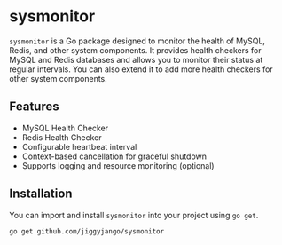 # sysmonitor

`sysmonitor` is a Go package designed to monitor the health of MySQL, Redis, and other system components. It provides health checkers for MySQL and Redis databases and allows you to monitor their status at regular intervals. You can also extend it to add more health checkers for other system components.

## Features

- MySQL Health Checker
- Redis Health Checker
- Configurable heartbeat interval
- Context-based cancellation for graceful shutdown
- Supports logging and resource monitoring (optional)

## Installation

You can import and install `sysmonitor` into your project using `go get`.

```bash
go get github.com/jiggyjango/sysmonitor
